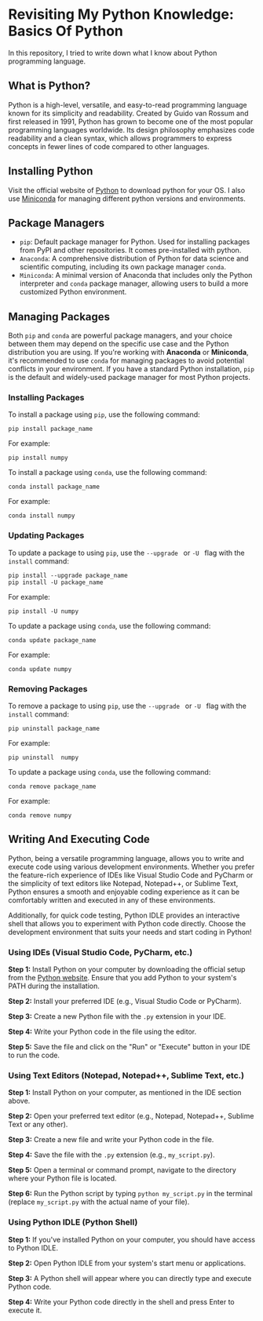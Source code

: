 # Revisiting My Python Knowledge: Basics Of Python

In this repository, I tried to write down what I know about Python programming language.

## What is Python?

Python is a high-level, versatile, and easy-to-read programming language known for its simplicity and readability. Created by Guido van Rossum and first released in 1991, Python has grown to become one of the most popular programming languages worldwide. Its design philosophy emphasizes code readability and a clean syntax, which allows programmers to express concepts in fewer lines of code compared to other languages.

## Installing Python

Visit the official website of [Python](https://www.python.org/downloads/ "Download Python") to download python for your OS. I also use [Miniconda](https://docs.conda.io/en/main/miniconda.html# "Miniconda") for managing different python versions and environments.

## Package Managers

* `pip`: Default package manager for Python. Used for installing packages from PyPI and other repositories. It comes pre-installed with python.
* `Anaconda`: A comprehensive distribution of Python for data science and scientific computing, including its own package manager `conda`.
* `Miniconda`: A minimal version of Anaconda that includes only the Python interpreter and `conda` package manager, allowing users to build a more customized Python environment.

## Managing Packages

Both `pip` and `conda` are powerful package managers, and your choice between them may depend on the specific use case and the Python distribution you are using. If you're working with **Anaconda** or **Miniconda**, it's recommended to use `conda` for managing packages to avoid potential conflicts in your environment. If you have a standard Python installation, `pip` is the default and widely-used package manager for most Python projects.

### Installing Packages

To install a package using `pip`, use the following command:

```
pip install package_name
```

For example:

```
pip install numpy
```

To install a package using `conda`, use the following command:

```
conda install package_name
```

For example:

```
conda install numpy
```

### Updating Packages

To update a package to using `pip`, use the `--upgrade ` or `-U ` flag with the `install` command:

```
pip install --upgrade package_name
pip install -U package_name
```

For example:

```
pip install -U numpy
```

To update a package using `conda`, use the following command:

```
conda update package_name
```

For example:

```
conda update numpy
```

### Removing Packages

To remove a package to using `pip`, use the `--upgrade ` or `-U ` flag with the `install` command:

```
pip uninstall package_name
```

For example:

```
pip uninstall  numpy
```

To update a package using `conda`, use the following command:

```
conda remove package_name
```

For example:

```
conda remove numpy
```

## Writing And Executing Code

Python, being a versatile programming language, allows you to write and execute code using various development environments. Whether you prefer the feature-rich experience of IDEs like Visual Studio Code and PyCharm or the simplicity of text editors like Notepad, Notepad++, or Sublime Text, Python ensures a smooth and enjoyable coding experience as it can be comfortably written and executed in any of these environments. 

Additionally, for quick code testing, Python IDLE provides an interactive shell that allows you to experiment with Python code directly. Choose the development environment that suits your needs and start coding in Python!

### Using IDEs (Visual Studio Code, PyCharm, etc.)

**Step 1:** Install Python on your computer by downloading the official setup from the [Python website](https://www.python.org/downloads/ "Download Python"). Ensure that you add Python to your system's PATH during the installation.

**Step 2:** Install your preferred IDE (e.g., Visual Studio Code or PyCharm).

**Step 3:** Create a new Python file with the `.py` extension in your IDE.

**Step 4:** Write your Python code in the file using the editor.

**Step 5:** Save the file and click on the "Run" or "Execute" button in your IDE to run the code.

### Using Text Editors (Notepad, Notepad++, Sublime Text, etc.)

**Step 1:** Install Python on your computer, as mentioned in the IDE section above.

**Step 2:** Open your preferred text editor (e.g., Notepad, Notepad++, Sublime Text or any other).

**Step 3:** Create a new file and write your Python code in the file.

**Step 4:** Save the file with the `.py` extension (e.g., `my_script.py`).

**Step 5:** Open a terminal or command prompt, navigate to the directory where your Python file is located.

**Step 6:** Run the Python script by typing `python my_script.py` in the terminal (replace `my_script.py` with the actual name of your file).

### Using Python IDLE (Python Shell)

**Step 1:** If you've installed Python on your computer, you should have access to Python IDLE.

**Step 2:** Open Python IDLE from your system's start menu or applications.

**Step 3:** A Python shell will appear where you can directly type and execute Python code.

**Step 4:** Write your Python code directly in the shell and press Enter to execute it.
